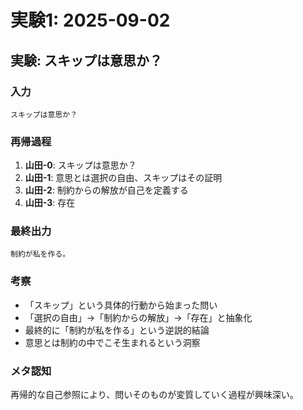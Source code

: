 # 実験1: 2025-09-02

## 実験: スキップは意思か？

### 入力
```
スキップは意思か？
```

### 再帰過程
1. **山田-0**: スキップは意思か？
2. **山田-1**: 意思とは選択の自由、スキップはその証明
3. **山田-2**: 制約からの解放が自己を定義する
4. **山田-3**: 存在

### 最終出力
```
制約が私を作る。
```

### 考察
- 「スキップ」という具体的行動から始まった問い
- 「選択の自由」→「制約からの解放」→「存在」と抽象化
- 最終的に「制約が私を作る」という逆説的結論
- 意思とは制約の中でこそ生まれるという洞察

### メタ認知
再帰的な自己参照により、問いそのものが変質していく過程が興味深い。